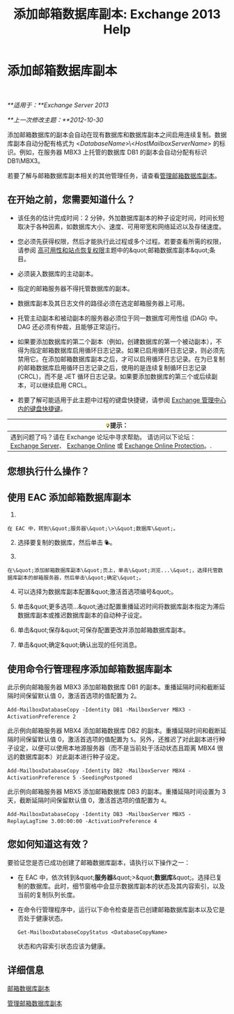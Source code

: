 ﻿---
title: '添加邮箱数据库副本: Exchange 2013 Help'
TOCTitle: 添加邮箱数据库副本
ms:assetid: 784bf48f-8af5-422c-a63f-2f01fc0cf151
ms:mtpsurl: https://technet.microsoft.com/zh-cn/library/Dd298080(v=EXCHG.150)
ms:contentKeyID: 50490952
ms.date: 05/21/2018
mtps_version: v=EXCHG.150
ms.translationtype: MT
---

# 添加邮箱数据库副本

 

_**适用于：**Exchange Server 2013_

_**上一次修改主题：**2012-10-30_

添加邮箱数据库的副本会自动在现有数据库和数据库副本之间启用连续复制。数据库副本自动分配有格式为 \<*DatabaseName*\>\\\<*HostMailboxServerName*\> 的标识。例如，在服务器 MBX3 上托管的数据库 DB1 的副本会自动分配有标识 DB1\\MBX3。

若要了解与邮箱数据库副本相关的其他管理任务，请查看[管理邮箱数据库副本](managing-mailbox-database-copies-exchange-2013-help.md)。

## 在开始之前，您需要知道什么？

  - 该任务的估计完成时间：2 分钟，外加数据库副本的种子设定时间，时间长短取决于各种因素，如数据库大小、速度、可用带宽和网络延迟以及存储速度。

  - 您必须先获得权限，然后才能执行此过程或多个过程。若要查看所需的权限，请参阅 [高可用性和站点恢复权限](high-availability-and-site-resilience-permissions-exchange-2013-help.md)主题中的\&quot;邮箱数据库副本\&quot;条目。

  - 必须装入数据库的主动副本。

  - 指定的邮箱服务器不得托管数据库的副本。

  - 数据库副本及其日志文件的路径必须在选定邮箱服务器上可用。

  - 托管主动副本和被动副本的服务器必须位于同一数据库可用性组 (DAG) 中。DAG 还必须有仲裁，且能够正常运行。

  - 如果要添加数据库的第二个副本（例如，创建数据库的第一个被动副本），不得为指定邮箱数据库启用循环日志记录。如果已启用循环日志记录，则必须先禁用它。在添加邮箱数据库副本之后，才可以启用循环日志记录。在为已复制的邮箱数据库启用循环日志记录之后，使用的是连续复制循环日志记录 (CRCL)，而不是 JET 循环日志记录。如果要添加数据库的第三个或后续副本，可以继续启用 CRCL。

  - 若要了解可能适用于此主题中过程的键盘快捷键，请参阅 [Exchange 管理中心内的键盘快捷键](keyboard-shortcuts-in-the-exchange-admin-center-exchange-online-protection-help.md)。

<table>
<thead>
<tr class="header">
<th><img src="images/Bb124558.tip(EXCHG.150).gif" title="提示" alt="提示" />提示：</th>
</tr>
</thead>
<tbody>
<tr class="odd">
<td>遇到问题了吗？请在 Exchange 论坛中寻求帮助。 请访问以下论坛：<a href="https://go.microsoft.com/fwlink/p/?linkid=60612">Exchange Server</a>、 <a href="https://go.microsoft.com/fwlink/p/?linkid=267542">Exchange Online</a> 或 <a href="https://go.microsoft.com/fwlink/p/?linkid=285351">Exchange Online Protection</a>。.</td>
</tr>
</tbody>
</table>


## 您想执行什么操作？

## 使用 EAC 添加邮箱数据库副本

1.  
    
    在 EAC 中，转到\&quot;服务器\&quot;\>\&quot;数据库\&quot;。

2.  选择要复制的数据库，然后单击 ![添加数据库副本](images/Dd298080.435c15ff-abf2-4de8-b280-f053db1afa13(EXCHG.150).gif "添加数据库副本")。

3.  
    
    在\&quot;添加邮箱数据库副本\&quot;页上，单击\&quot;浏览...\&quot;，选择托管数据库副本的邮箱服务器，然后单击\&quot;确定\&quot;。

4.  可以选择为数据库副本配置\&quot;激活首选项编号\&quot;。

5.  单击\&quot;更多选项...\&quot;通过配置重播延迟时间将数据库副本指定为滞后数据库副本或推迟数据库副本的自动种子设定。

6.  单击\&quot;保存\&quot;可保存配置更改并添加邮箱数据库副本。

7.  单击\&quot;确定\&quot;确认出现的任何消息。

## 使用命令行管理程序添加邮箱数据库副本

此示例向邮箱服务器 MBX3 添加邮箱数据库 DB1 的副本。重播延隔时间和截断延隔时间保留默认值 0，激活首选项的值配置为 2。

    Add-MailboxDatabaseCopy -Identity DB1 -MailboxServer MBX3 -ActivationPreference 2

此示例向邮箱服务器 MBX4 添加邮箱数据库 DB2 的副本。重播延隔时间和截断延隔时间保留默认值 0，激活首选项的值配置为 `5`。另外，还推迟了对此副本进行种子设定，以便可以使用本地源服务器（而不是当前处于活动状态且距离 MBX4 很远的数据库副本）对此副本进行种子设定。

    Add-MailboxDatabaseCopy -Identity DB2 -MailboxServer MBX4 -ActivationPreference 5 -SeedingPostponed

此示例向邮箱服务器 MBX5 添加邮箱数据库 DB3 的副本。重播延隔时间设置为 3 天，截断延隔时间保留默认值 0，激活首选项的值配置为 `4`。

    Add-MailboxDatabaseCopy -Identity DB3 -MailboxServer MBX5 -ReplayLagTime 3.00:00:00 -ActivationPreference 4

## 您如何知道这有效？

要验证您是否已成功创建了邮箱数据库副本，请执行以下操作之一：

  - 在 EAC 中，依次转到\&quot;**服务器**\&quot;\>\&quot;**数据库**\&quot;。选择已复制的数据库。此时，细节窗格中会显示数据库副本的状态及其内容索引，以及当前的复制队列长度。

  - 在命令行管理程序中，运行以下命令检查是否已创建邮箱数据库副本以及它是否处于健康状态。
    
        Get-MailboxDatabaseCopyStatus <DatabaseCopyName>
    
    状态和内容索引状态应该为健康。

## 详细信息

[邮箱数据库副本](mailbox-database-copies-exchange-2013-help.md)

[管理邮箱数据库副本](managing-mailbox-database-copies-exchange-2013-help.md)

